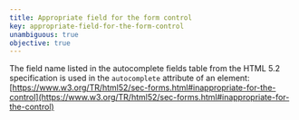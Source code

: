 ```yaml
---
title: Appropriate field for the form control
key: appropriate-field-for-the-form-control
unambiguous: true
objective: true
---
```


The field name listed in the autocomplete fields table from the HTML 5.2 specification is used in the `autocomplete` attribute of an element: [https://www.w3.org/TR/html52/sec-forms.html#inappropriate-for-the-control](https://www.w3.org/TR/html52/sec-forms.html#inappropriate-for-the-control)
